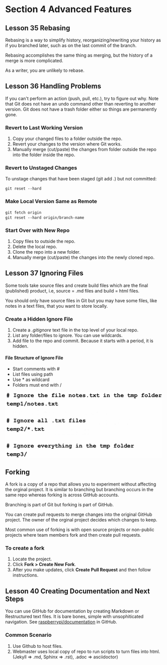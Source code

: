 # Section 4 Advanced Features

## Lesson 35 Rebasing

Rebasing is a way to simplify history, reorganizing/rewriting your history as if you branched later, such as on the last commit of the branch.

Rebasing accomplishes the same thing as merging, but the history of a merge is more complicated.

As a writer, you are unlikely to rebase.

## Lesson 36 Handling Problems

If you can't perform an action (push, pull, etc.), try to figure out why. Note that Git does not have an undo command other than reverting to another version. Git does not have a trash folder either so things are permanently gone.

### Revert to Last Working Version
1. Copy your changed files to a folder outside the repo.
2. Revert your changes to the version where Git works.
3. Manually merge (cut/paste) the changes from folder outside the repo into the folder inside the repo.

### Revert to Unstaged Changes
To unstage changes that have been staged (git add .) but not committed:
```
git reset --hard
```

### Make Local Version Same as Remote
```
git fetch origin
git reset --hard origin/branch-name
```
    
### Start Over with New Repo
1. Copy files to outside the repo.
2. Delete the local repo.
3. Clone the repo into a new folder.
4. Manually merge (cut/paste) the changes into the newly cloned repo.

## Lesson 37 Ignoring Files
Some tools take source files and create build files which are the final (published) product, i.e, source = .md files and build = html files.

You should only have source files in Git but you may have some files, like notes in a text files, that you want to store locally.

### Create a Hidden Ignore File

1. Create a _.gitignore_ text file in the top level of your local repo.
2. List any folder/files to ignore. You can use wildcards.
3. Add file to the repo and commit. Because it starts with a period, it is hidden. 

#### File Structure of Ignore File
* Start comments with #
* List files using path
* Use * as wildcard
* Folders must end with /

![example of ignore file](./assets/ignore_file.png)

## Forking

A fork is a copy of a repo that allows you to experiment without affecting the orginal project. It is similar to branching but branching  occurs in the same repo whereas forking is across GitHub accounts.

Branching is part of Git but forking is part of GitHub.

You can create pull requests to merge changes into the original GitHub project. The owner of the orginal project decides which changes to keep.

Most common use of forking is with open source projects or non-public projects where team members fork and then create pull requests.

### To create a fork
1. Locate the project.
2. Click **Fork > Create New Fork**.
3. After you make updates, click **Create Pull Request** and then follow instructions.

## Lesson 40 Creating Documentation and Next Steps

You can use GitHub for documentation by creating Markdown or Restructured text files. It is bare bones, simple with unsophiticated navigation. See [raspberrypi/documentation](https://github.com/raspberrypi/documentation) in GitHub.


### Common Scenario
1. Use Github to host files.
2. Webmaster uses local copy of repo to run scripts to turn files into html. (Jekyll => .md, Sphinx => .rst), .adoc => asciidoctor)



































